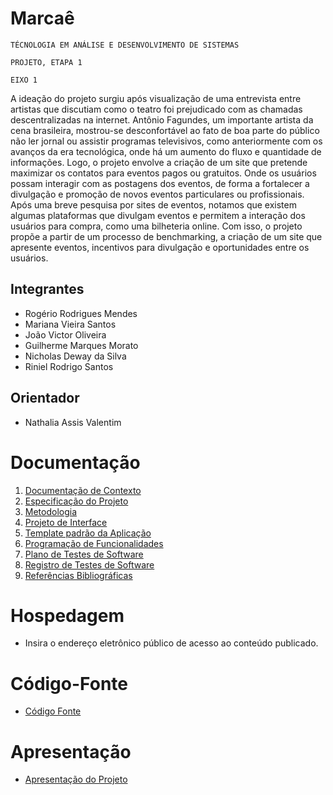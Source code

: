 # Marcaê

`TÉCNOLOGIA EM ANÁLISE E DESENVOLVIMENTO DE SISTEMAS`

`PROJETO, ETAPA 1`

`EIXO 1`

A ideação do projeto surgiu após visualização de uma entrevista entre artistas que discutiam como o teatro foi prejudicado com as chamadas descentralizadas na internet. Antônio Fagundes, um importante artista da cena brasileira, mostrou-se desconfortável ao fato de boa parte do público não ler jornal ou assistir programas televisivos, como anteriormente com os avanços da era tecnológica, onde há um aumento do fluxo e quantidade de informações. Logo, o projeto envolve a criação de um site que pretende maximizar os contatos para eventos pagos ou gratuitos. Onde os usuários possam interagir com as postagens dos eventos, de forma a fortalecer a divulgação e promoção de novos eventos particulares ou profissionais. Após uma breve pesquisa por sites de eventos, notamos que existem algumas plataformas que divulgam eventos e permitem a interação dos usuários para compra, como uma bilheteria online. Com isso, o projeto propõe a partir de um processo de benchmarking, a criação de um site que apresente eventos, incentivos para divulgação e oportunidades entre os usuários.

## Integrantes

* Rogério Rodrigues Mendes
* Mariana Vieira Santos
* João Victor Oliveira 
* Guilherme Marques Morato
* Nicholas Deway da Silva
* Riniel Rodrigo Santos

## Orientador

* Nathalia Assis Valentim

# Documentação

<ol>
<li><a href="documentos/01-Documentação de Contexto.md"> Documentação de Contexto</a></li>
<li><a href="documentos/02-Especificação do Projeto.md"> Especificação do Projeto</a></li>
<li><a href="documentos/03-Metodologia.md"> Metodologia</a></li>
<li><a href="documentos/04-Projeto de Interface.md"> Projeto de Interface</a></li>
<li><a href="documentos/05-Template padrão da Aplicação.md"> Template padrão da Aplicação</a></li>
<li><a href="documentos/06-Programação de Funcionalidades.md"> Programação de Funcionalidades</a></li>
<li><a href="documentos/07-Plano de Testes de Software.md"> Plano de Testes de Software</a></li>
<li><a href="documentos/08-Registro de Testes de Software.md"> Registro de Testes de Software</a></li>
<li><a href="documentos/09-Referências.md"> Referências Bibliográficas</a></li>
</ol>

# Hospedagem

* Insira o endereço eletrônico público de acesso ao conteúdo publicado. 

# Código-Fonte

* <a href="codigo-fonte/README.md">Código Fonte</a>

# Apresentação

* <a href="apresentacao/README.md">Apresentação do Projeto</a>
